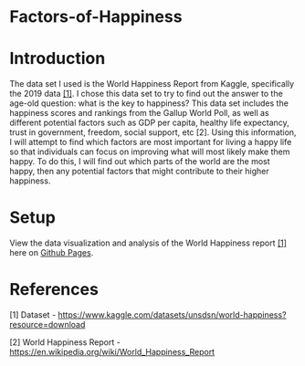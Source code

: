 # Factors-of-Happiness

# Introduction
The data set I used is the World Happiness Report from Kaggle, specifically the 2019 data [[1]](https://www.kaggle.com/datasets/unsdsn/world-happiness?resource=download). I chose this data set to try to find out the answer to the age-old question: what is the key to happiness? This data set includes the happiness scores and rankings from the Gallup World Poll, as well as different potential factors such as GDP per capita, healthy life expectancy, trust in government, freedom, social support, etc [2]. Using this information, I will attempt to find which factors are most important for living a happy life so that individuals can focus on improving what will most likely make them happy. To do this, I will find out which parts of the world are the most happy, then any potential factors that might contribute to their higher happiness.

# Setup
View the data visualization and analysis of the World Happiness report [[1]](https://www.kaggle.com/datasets/unsdsn/world-happiness?resource=download) here on [Github Pages](https://ajaanek.github.io/Factors-of-Happiness/).



# References
[1] Dataset - https://www.kaggle.com/datasets/unsdsn/world-happiness?resource=download

[2] World Happiness Report - https://en.wikipedia.org/wiki/World_Happiness_Report 

